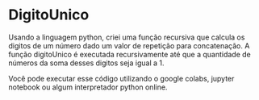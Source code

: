 # DigitoUnico


Usando a linguagem python, criei uma função recursiva que calcula os digitos de um número dado um valor de repetição para concatenação. A função digitoUnico é executada recursivamente até que a quantidade de números da soma desses digitos seja igual a 1.

Você pode executar esse código utilizando o google colabs, jupyter notebook ou algum interpretador python online.
